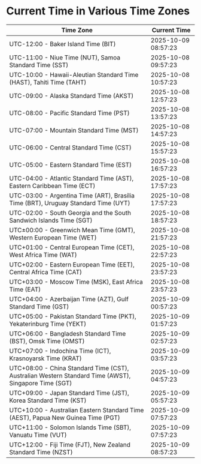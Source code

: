 # Current Time in Various Time Zones

| Time Zone | Current Time |
|-----------|--------------|
| UTC-12:00 - Baker Island Time (BIT) | 2025-10-09 08:57:23 |
| UTC-11:00 - Niue Time (NUT), Samoa Standard Time (SST) | 2025-10-08 09:57:23 |
| UTC-10:00 - Hawaii-Aleutian Standard Time (HAST), Tahiti Time (TAHT) | 2025-10-08 10:57:23 |
| UTC-09:00 - Alaska Standard Time (AKST) | 2025-10-08 12:57:23 |
| UTC-08:00 - Pacific Standard Time (PST) | 2025-10-08 13:57:23 |
| UTC-07:00 - Mountain Standard Time (MST) | 2025-10-08 14:57:23 |
| UTC-06:00 - Central Standard Time (CST) | 2025-10-08 15:57:23 |
| UTC-05:00 - Eastern Standard Time (EST) | 2025-10-08 16:57:23 |
| UTC-04:00 - Atlantic Standard Time (AST), Eastern Caribbean Time (ECT) | 2025-10-08 17:57:23 |
| UTC-03:00 - Argentina Time (ART), Brasília Time (BRT), Uruguay Standard Time (UYT) | 2025-10-08 17:57:23 |
| UTC-02:00 - South Georgia and the South Sandwich Islands Time (SGT) | 2025-10-08 18:57:23 |
| UTC±00:00 - Greenwich Mean Time (GMT), Western European Time (WET) | 2025-10-08 21:57:23 |
| UTC+01:00 - Central European Time (CET), West Africa Time (WAT) | 2025-10-08 22:57:23 |
| UTC+02:00 - Eastern European Time (EET), Central Africa Time (CAT) | 2025-10-08 23:57:23 |
| UTC+03:00 - Moscow Time (MSK), East Africa Time (EAT) | 2025-10-08 23:57:23 |
| UTC+04:00 - Azerbaijan Time (AZT), Gulf Standard Time (GST) | 2025-10-09 00:57:23 |
| UTC+05:00 - Pakistan Standard Time (PKT), Yekaterinburg Time (YEKT) | 2025-10-09 01:57:23 |
| UTC+06:00 - Bangladesh Standard Time (BST), Omsk Time (OMST) | 2025-10-09 02:57:23 |
| UTC+07:00 - Indochina Time (ICT), Krasnoyarsk Time (KRAT) | 2025-10-09 03:57:23 |
| UTC+08:00 - China Standard Time (CST), Australian Western Standard Time (AWST), Singapore Time (SGT) | 2025-10-09 04:57:23 |
| UTC+09:00 - Japan Standard Time (JST), Korea Standard Time (KST) | 2025-10-09 05:57:23 |
| UTC+10:00 - Australian Eastern Standard Time (AEST), Papua New Guinea Time (PGT) | 2025-10-09 07:57:23 |
| UTC+11:00 - Solomon Islands Time (SBT), Vanuatu Time (VUT) | 2025-10-09 07:57:23 |
| UTC+12:00 - Fiji Time (FJT), New Zealand Standard Time (NZST) | 2025-10-09 08:57:23 |
